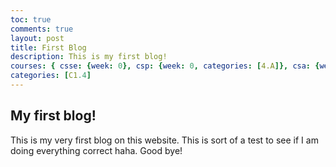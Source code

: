 ```yaml
---
toc: true
comments: true
layout: post
title: First Blog
description: This is my first blog!
courses: { csse: {week: 0}, csp: {week: 0, categories: [4.A]}, csa: {week: 0} }
categories: [C1.4]
---
```


## My first blog!

This is my very first blog on this website. This is sort of a test to see if I am doing everything correct haha. Good bye!